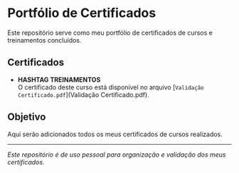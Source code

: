 # Portfólio de Certificados

Este repositório serve como meu portfólio de certificados de cursos e treinamentos concluídos.

## Certificados

- **HASHTAG TREINAMENTOS**  
  O certificado deste curso está disponível no arquivo [`Validação Certificado.pdf`](Validação Certificado.pdf).

## Objetivo

Aqui serão adicionados todos os meus certificados de cursos realizados.

---
*Este repositório é de uso pessoal para organização e validação dos meus certificados.*
